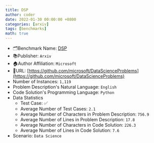 ```yaml
---
title: DSP
author: coder
date: 2022-01-30 00:00:00 +0800
categories: [arxiv]
tags: [benchmarks]
math: true
---
```


- 🗂️Benchmark Name: [DSP](https://arxiv.org/abs/2201.12901)
- 📚Publisher: `Arxiv`
- 🏠Author Affiliation: `Microsoft`
- 🔗URL: [https://github.com/microsoft/DataScienceProblems](https://github.com/microsoft/DataScienceProblems)
- Number of Instances: `1,119`
- Problem Description's Natural Language: `English`
- Code Solution's Programming Language: `Python`
- Data Statistics
  + Test Case: ✅
  + Average Number of Test Cases: `2.1`
  + Average Number of Characters in Problem Description: `756.9`
  + Average Number of Lines in Problem Description: `17.8`
  + Average Number of Characters in Code Solution: `226.3`
  + Average Number of Lines in Code Solution: `7.6`
- Scenario: `Data Science`
